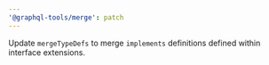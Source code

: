 ```yaml
---
'@graphql-tools/merge': patch
---
```


Update `mergeTypeDefs` to merge `implements` definitions defined within interface extensions.
